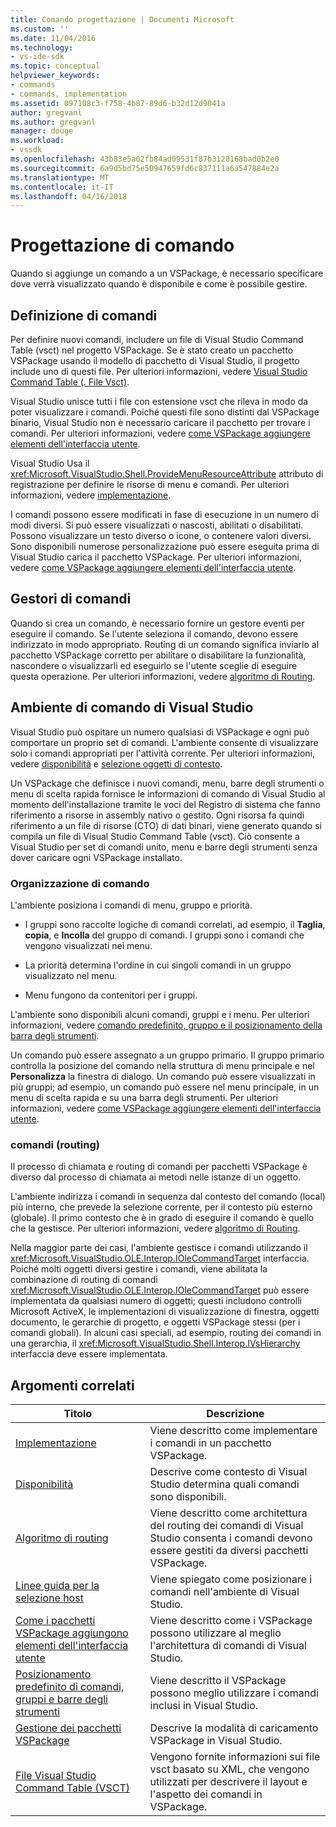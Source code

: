 ```yaml
---
title: Comando progettazione | Documenti Microsoft
ms.custom: ''
ms.date: 11/04/2016
ms.technology:
- vs-ide-sdk
ms.topic: conceptual
helpviewer_keywords:
- commands
- commands, implementation
ms.assetid: 097108c3-f758-4b87-89d6-b32d12d9041a
author: gregvanl
ms.author: gregvanl
manager: douge
ms.workload:
- vssdk
ms.openlocfilehash: 43b83e5a02fb84ad09531f87b3120168bad0b2e0
ms.sourcegitcommit: 6a9d5bd75e50947659fd6c837111a6a547884e2a
ms.translationtype: MT
ms.contentlocale: it-IT
ms.lasthandoff: 04/16/2018
---
```

# <a name="command-design"></a>Progettazione di comando
Quando si aggiunge un comando a un VSPackage, è necessario specificare dove verrà visualizzato quando è disponibile e come è possibile gestire.  
  
## <a name="defining-commands"></a>Definizione di comandi  
 Per definire nuovi comandi, includere un file di Visual Studio Command Table (vsct) nel progetto VSPackage. Se è stato creato un pacchetto VSPackage usando il modello di pacchetto di Visual Studio, il progetto include uno di questi file. Per ulteriori informazioni, vedere [Visual Studio Command Table (. File Vsct)](../../extensibility/internals/visual-studio-command-table-dot-vsct-files.md).  
  
 Visual Studio unisce tutti i file con estensione vsct che rileva in modo da poter visualizzare i comandi. Poiché questi file sono distinti dal VSPackage binario, Visual Studio non è necessario caricare il pacchetto per trovare i comandi. Per ulteriori informazioni, vedere [come VSPackage aggiungere elementi dell'interfaccia utente](../../extensibility/internals/how-vspackages-add-user-interface-elements.md).  
  
 Visual Studio Usa il <xref:Microsoft.VisualStudio.Shell.ProvideMenuResourceAttribute> attributo di registrazione per definire le risorse di menu e comandi. Per ulteriori informazioni, vedere [implementazione](../../extensibility/internals/command-implementation.md).  
  
 I comandi possono essere modificati in fase di esecuzione in un numero di modi diversi. Si può essere visualizzati o nascosti, abilitati o disabilitati. Possono visualizzare un testo diverso o icone, o contenere valori diversi. Sono disponibili numerose personalizzazione può essere eseguita prima di Visual Studio carica il pacchetto VSPackage. Per ulteriori informazioni, vedere [come VSPackage aggiungere elementi dell'interfaccia utente](../../extensibility/internals/how-vspackages-add-user-interface-elements.md).  
  
## <a name="command-handlers"></a>Gestori di comandi  
 Quando si crea un comando, è necessario fornire un gestore eventi per eseguire il comando. Se l'utente seleziona il comando, devono essere indirizzato in modo appropriato. Routing di un comando significa inviarlo al pacchetto VSPackage corretto per abilitare o disabilitare la funzionalità, nascondere o visualizzarli ed eseguirlo se l'utente sceglie di eseguire questa operazione. Per ulteriori informazioni, vedere [algoritmo di Routing](../../extensibility/internals/command-routing-algorithm.md).  
  
## <a name="the-visual-studio-command-environment"></a>Ambiente di comando di Visual Studio  
 Visual Studio può ospitare un numero qualsiasi di VSPackage e ogni può comportare un proprio set di comandi. L'ambiente consente di visualizzare solo i comandi appropriati per l'attività corrente. Per ulteriori informazioni, vedere [disponibilità](../../extensibility/internals/command-availability.md) e [selezione oggetti di contesto](../../extensibility/internals/selection-context-objects.md).  
  
 Un VSPackage che definisce i nuovi comandi, menu, barre degli strumenti o menu di scelta rapida fornisce le informazioni di comando di Visual Studio al momento dell'installazione tramite le voci del Registro di sistema che fanno riferimento a risorse in assembly nativo o gestito. Ogni risorsa fa quindi riferimento a un file di risorse (CTO) di dati binari, viene generato quando si compila un file di Visual Studio Command Table (vsct). Ciò consente a Visual Studio per set di comandi unito, menu e barre degli strumenti senza dover caricare ogni VSPackage installato.  
  
### <a name="command-organization"></a>Organizzazione di comando  
 L'ambiente posiziona i comandi di menu, gruppo e priorità.  
  
-   I gruppi sono raccolte logiche di comandi correlati, ad esempio, il **Taglia**, **copia**, e **Incolla** del gruppo di comandi. I gruppi sono i comandi che vengono visualizzati nei menu.  
  
-   La priorità determina l'ordine in cui singoli comandi in un gruppo visualizzato nel menu.  
  
-   Menu fungono da contenitori per i gruppi.  
  
 L'ambiente sono disponibili alcuni comandi, gruppi e i menu. Per ulteriori informazioni, vedere [comando predefinito, gruppo e il posizionamento della barra degli strumenti](../../extensibility/internals/default-command-group-and-toolbar-placement.md).  
  
 Un comando può essere assegnato a un gruppo primario. Il gruppo primario controlla la posizione del comando nella struttura di menu principale e nel **Personalizza** la finestra di dialogo. Un comando può essere visualizzati in più gruppi; ad esempio, un comando può essere nel menu principale, in un menu di scelta rapida e su una barra degli strumenti. Per ulteriori informazioni, vedere [come VSPackage aggiungere elementi dell'interfaccia utente](../../extensibility/internals/how-vspackages-add-user-interface-elements.md).  
  
### <a name="command-routing"></a>comandi (routing)  
 Il processo di chiamata e routing di comandi per pacchetti VSPackage è diverso dal processo di chiamata ai metodi nelle istanze di un oggetto.  
  
 L'ambiente indirizza i comandi in sequenza dal contesto del comando (local) più interno, che prevede la selezione corrente, per il contesto più esterno (globale). Il primo contesto che è in grado di eseguire il comando è quello che la gestisce. Per ulteriori informazioni, vedere [algoritmo di Routing](../../extensibility/internals/command-routing-algorithm.md).  
  
 Nella maggior parte dei casi, l'ambiente gestisce i comandi utilizzando il <xref:Microsoft.VisualStudio.OLE.Interop.IOleCommandTarget> interfaccia. Poiché molti oggetti diversi gestire i comandi, viene abilitata la combinazione di routing di comandi <xref:Microsoft.VisualStudio.OLE.Interop.IOleCommandTarget> può essere implementata da qualsiasi numero di oggetti; questi includono controlli Microsoft ActiveX, le implementazioni di visualizzazione di finestra, oggetti documento, le gerarchie di progetto, e oggetti VSPackage stessi (per i comandi globali). In alcuni casi speciali, ad esempio, routing dei comandi in una gerarchia, il <xref:Microsoft.VisualStudio.Shell.Interop.IVsHierarchy> interfaccia deve essere implementata.  
  
## <a name="related-topics"></a>Argomenti correlati  
  
|Titolo|Descrizione|  
|-----------|-----------------|  
|[Implementazione](../../extensibility/internals/command-implementation.md)|Viene descritto come implementare i comandi in un pacchetto VSPackage.|  
|[Disponibilità](../../extensibility/internals/command-availability.md)|Descrive come contesto di Visual Studio determina quali comandi sono disponibili.|  
|[Algoritmo di routing](../../extensibility/internals/command-routing-algorithm.md)|Viene descritto come architettura del routing dei comandi di Visual Studio consenta i comandi devono essere gestiti da diversi pacchetti VSPackage.|  
|[Linee guida per la selezione host](../../extensibility/internals/command-placement-guidelines.md)|Viene spiegato come posizionare i comandi nell'ambiente di Visual Studio.|  
|[Come i pacchetti VSPackage aggiungono elementi dell'interfaccia utente](../../extensibility/internals/how-vspackages-add-user-interface-elements.md)|Viene descritto come i VSPackage possono utilizzare al meglio l'architettura di comandi di Visual Studio.|  
|[Posizionamento predefinito di comandi, gruppi e barre degli strumenti](../../extensibility/internals/default-command-group-and-toolbar-placement.md)|Viene descritto il VSPackage possono meglio utilizzare i comandi inclusi in Visual Studio.|  
|[Gestione dei pacchetti VSPackage](../../extensibility/managing-vspackages.md)|Descrive la modalità di caricamento VSPackage in Visual Studio.|  
|[File Visual Studio Command Table (VSCT)](../../extensibility/internals/visual-studio-command-table-dot-vsct-files.md)|Vengono fornite informazioni sui file vsct basato su XML, che vengono utilizzati per descrivere il layout e l'aspetto dei comandi in VSPackage.|